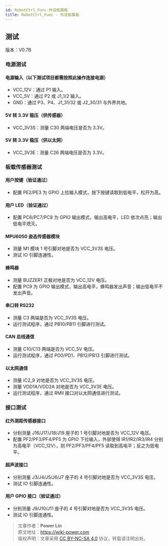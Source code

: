 ```yaml
---
id: RobotCtrl_Func-外设拓展板
title: RobotCtrl_Func - 外设拓展板
---
```


## 测试

版本：V0.7B

### 电源测试

#### 电源输入（以下测试项目都需按照此操作连接电源）

- VCC_12V：通过 P1 输入。
- VCC_5V：通过 P2 或 J1_1/2 输入。
- GND：通过 P3、P4、J1_31/32 或 J2_30/31 与外界共地。

#### 5V 转 3.3V 稳压（供传感器）

- VCC_3V3S：测量 C30 两端电压是否为 3.3V。

#### 5V 转 3.3V 稳压（供以太网）

- VCC_3V3E：测量 C26 两端电压是否为 3.3V。

### 板载传感器测试

#### 用户按键（验证通过）

- 配置 PE2/PE3 为 GPIO 上拉输入模式，按下按键读取到低电平，松开为高。

#### 用户 LED（验证通过）

- 配置 PC6/PC7/PC8 为 GPIO 输出模式，输出高电平，LED 依次点亮；输出低电平熄灭。

#### MPU6050 姿态传感器模块

- 测量 M1 模块 1 号引脚对地是否为 VCC_3V3S 电压。
- 测试 IO 引脚连通性。

#### 蜂鸣器

- 测量 BUZZER1 正极对地是否为 VCC_12V 电压。
- 配置 PC9 为 GPIO 输出模式，输出高电平，蜂鸣器发出声音；输出低电平不发出声音。

#### 串口转 RS232

- 测量 C3 两端是否为 VCC_3V3S 电压。
- 运行测试程序，通过 PB10/PB11 引脚进行测试。

#### CAN 总线通信

- 测量 C10/C13 两端是否为 VCC_5V 电压。
- 运行测试程序，通过 PD0/PD1、PB12/PB13 引脚进行测试。

#### 以太网通信

- 测量 IC2_9 对地是否为 VCC_3V3S 电压。
- 测量 VDD1A/VDD2A 对地是否为 VCC_3V3E 电压。
- 运行测试程序，通过 RMII 接口对以太网通信进行测试。

### 接口测试

#### 红外测距传感器接口

- 分别测量 J16/J17/J18/J19 座子的 1 号引脚对地是否为 VCC_12V 电压。
- 配置 PF2/PF3/PF4/PF5 为 GPIO 下拉输入，外部使得 IR1/IR2/IR3/IR4 分别为高电平（VCC_12V），则 PF2/PF3/PF4/PF5 读取到高电平；反之为低电平。

#### 超声波接口

- 分别测量 J3/J4/J5/J6/J7 座子的 4 号引脚对地是否为 VCC_3V3S 电压。
- 测试 IO 引脚连通性。

#### 用户 GPIO 接口（验证通过）

- 分别测量 J9/J10/J11 座子的 4 号引脚对地是否为 VCC_3V3S 电压。
- 测试 IO 引脚连通性。

> 文章作者：**Power Lin**  
> 原文地址：<https://wiki-power.com>  
> 版权声明：文章采用 [CC BY-NC-SA 4.0](https://creativecommons.org/licenses/by/4.0/deed.zh) 协议，转载请注明出处。
